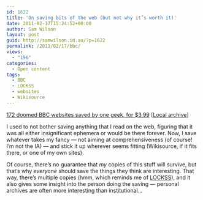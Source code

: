 ```yaml
---
id: 1622
title: 'On saving bits of the web (but not why it’s worth it)'
date: 2011-02-17T15:24:52+00:00
author: Sam Wilson
layout: post
guid: http://samwilson.id.au/?p=1622
permalink: /2011/02/17/bbc/
views:
  - "196"
categories:
  - Open content
tags:
  - BBC
  - LOCKSS
  - websites
  - Wikisource
---
```

[172 doomed BBC websites saved by one geek, for $3.99](http://thenextweb.com/uk/2011/02/10/172-doomed-bbc-websites-saved-by-one-geek-for-3-99/) [[Local archive](http://static.samwilson.id.au/2011/2011-02-17%20172%20doomed%20BBC%20websites%20saved%20by%20one%20geek,%20for%203.99/)]

I used to not bother saving anything that I read on the web, figuring that it was all either insignificant ephemera or would be there forever. Now, I save whatever takes my fancy — not aiming at comprehensiveness (of course! I’m not the IA) — and stick it up wherever seems fitting (Wikisource, if it fits there, or one of my own sites).

Of course, there’s no guarantee that *my* copies of this stuff will survive, but that’s why *everyone* should save the things they think are interesting. That way, there’s multiple copies (hmm, which reminds me of [LOCKSS](http://lockss.stanford.edu)), and it also gives some insight into the person doing the saving — personal archives are often more interesting than institutional…
